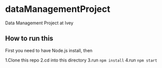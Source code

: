 # dataManagementProject
Data Management Project at Ivey

## How to run this
First you need to have Node.js install, then

1.Clone this repo
2.cd into this directory
3.run `npm install`
4.run `npm start`
